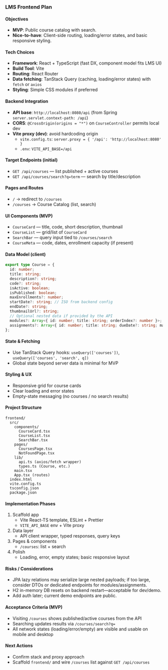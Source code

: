 ### LMS Frontend Plan

#### Objectives
- **MVP**: Public course catalog with search.
- **Nice-to-have**: Client-side routing, loading/error states, and basic responsive styling.

#### Tech Choices
- **Framework**: React + TypeScript (fast DX, component model fits LMS UI)
- **Build Tool**: Vite
- **Routing**: React Router
- **Data fetching**: TanStack Query (caching, loading/error states) with `fetch` or `axios`
- **Styling**: Simple CSS modules if preferred

#### Backend Integration
- **API base**: `http://localhost:8080/api` (from Spring `server.servlet.context-path: /api`)
- **CORS**: `@CrossOrigin(origins = "*")` on `CourseController` permits local dev
- **Vite proxy (dev)**: avoid hardcoding origin
  - `vite.config.ts`: `server.proxy = { '/api': 'http://localhost:8080' }`
  - `.env`: `VITE_API_BASE=/api`

#### Target Endpoints (initial)
- `GET /api/courses` — list published + active courses
- `GET /api/courses/search?q=term` — search by title/description

#### Pages and Routes
- `/` → redirect to `/courses`
- `/courses` → Course Catalog (list, search)

#### UI Components (MVP)
- `CourseCard` — title, code, short description, thumbnail
- `CourseList` — grid/list of `CourseCard`
- `SearchBar` — query input tied to `/courses/search`
- `CourseMeta` — code, dates, enrollment capacity (if present)

#### Data Model (client)
```ts
export type Course = {
  id: number;
  title: string;
  description?: string;
  code?: string;
  isActive: boolean;
  isPublished: boolean;
  maxEnrollments?: number;
  startDate?: string; // ISO from backend config
  endDate?: string;
  thumbnailUrl?: string;
  // Optional nested data if provided by the API
  modules?: Array<{ id: number; title: string; orderIndex?: number }>;
  assignments?: Array<{ id: number; title: string; dueDate?: string; maxPoints?: number }>;
};
```

#### State & Fetching
- Use TanStack Query hooks: `useQuery(['courses'])`, `useQuery(['courses', 'search', q])`
- Global state beyond server data is minimal for MVP

#### Styling & UX
- Responsive grid for course cards
- Clear loading and error states
- Empty-state messaging (no courses / no search results)

#### Project Structure
```
frontend/
  src/
    components/
      CourseCard.tsx
      CourseList.tsx
      SearchBar.tsx
    pages/
      CoursesPage.tsx
      NotFoundPage.tsx
    lib/
      api.ts (axios/fetch wrapper)
      types.ts (Course, etc.)
    main.tsx
    App.tsx (routes)
  index.html
  vite.config.ts
  tsconfig.json
  package.json
```

#### Implementation Phases
1) Scaffold app
   - Vite React-TS template, ESLint + Prettier
   - `VITE_API_BASE` env + Vite proxy
2) Data layer
   - API client wrapper, typed responses, query keys
3) Pages & components
   - `/courses`: list + search
4) Polish
   - Loading, error, empty states; basic responsive layout

#### Risks / Considerations
- JPA lazy relations may serialize large nested payloads; if too large, consider DTOs or dedicated endpoints for modules/assignments.
- H2 in-memory DB resets on backend restart—acceptable for dev/demo.
- Add auth later; current demo endpoints are public.

#### Acceptance Criteria (MVP)
- Visiting `/courses` shows published/active courses from the API
- Searching updates results via `/courses/search?q=`
- All network states (loading/error/empty) are visible and usable on mobile and desktop

#### Next Actions
- Confirm stack and proxy approach
- Scaffold `frontend/` and wire `/courses` list against `GET /api/courses`


